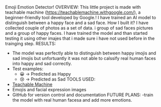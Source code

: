 Emoji Emotion Detector!
OVERVIEW:
This little project is made with teachable machine (https://teachablemachine.withgoogle.com/), a beginner-friendly tool developed by Google.!
I have trained an AI model to distinguish between a happy face and a sad face.
How I built it?
I have collected couple of photos as a set of data. i group of sad faces pictures and a group of happy faces.
I have trained the model and than started testing it using other imajes that i made sure i have not used before in the trainging step.
RESULTS:
- The model was perfectly able to distinguish between happy imojis and sad imojis but unfortuantly it was not able to calssify real human faces
  into happy and sad correctly.
- Test examples:
  - 😀 → Predicted as Happy
  - 😢 → Predicted as Sad
TOOLS USED:
- [Teachable Machine](https://teachablemachine.withgoogle.com/)
- Emojis and facial expression images
- GitHub for version control and documentation
FUTURE PLANS:
-train the model with real human facesa and add more emotions.
